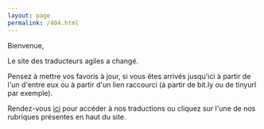 ```yaml
---
layout: page
permalink: /404.html
---
```

Bienvenue,

Le site des traducteurs agiles a changé.

Pensez à mettre vos favoris à jour, si vous êtes arrivés jusqu'ici à partir de l'un d'entre eux ou à partir d'un lien raccourci (à partir de bit.ly ou de tinyurl par exemple).

Rendez-vous [ici](http://www.les-traducteurs-agiles.org/) pour accéder à nos traductions ou cliquez sur l'une de nos rubriques présentes en haut du site.
 